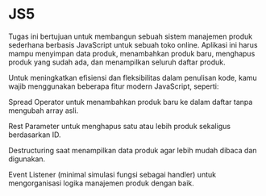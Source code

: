 # JS5
Tugas ini bertujuan untuk membangun sebuah sistem manajemen produk sederhana berbasis JavaScript untuk sebuah toko online. Aplikasi ini harus mampu menyimpan data produk, menambahkan produk baru, menghapus produk yang sudah ada, dan menampilkan seluruh daftar produk.

Untuk meningkatkan efisiensi dan fleksibilitas dalam penulisan kode, kamu wajib menggunakan beberapa fitur modern JavaScript, seperti:

Spread Operator untuk menambahkan produk baru ke dalam daftar tanpa mengubah array asli.

Rest Parameter untuk menghapus satu atau lebih produk sekaligus berdasarkan ID.

Destructuring saat menampilkan data produk agar lebih mudah dibaca dan digunakan.

Event Listener (minimal simulasi fungsi sebagai handler) untuk mengorganisasi logika manajemen produk dengan baik.
